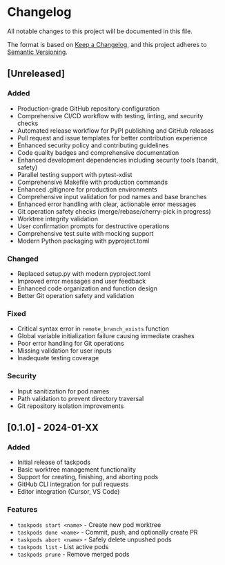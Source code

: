 # Changelog

All notable changes to this project will be documented in this file.

The format is based on [Keep a Changelog](https://keepachangelog.com/en/1.0.0/),
and this project adheres to [Semantic Versioning](https://semver.org/spec/v2.0.0.html).

## [Unreleased]

### Added

- Production-grade GitHub repository configuration
- Comprehensive CI/CD workflow with testing, linting, and security checks
- Automated release workflow for PyPI publishing and GitHub releases
- Pull request and issue templates for better contribution experience
- Enhanced security policy and contributing guidelines
- Code quality badges and comprehensive documentation
- Enhanced development dependencies including security tools (bandit, safety)
- Parallel testing support with pytest-xdist
- Comprehensive Makefile with production commands
- Enhanced .gitignore for production environments
- Comprehensive input validation for pod names and base branches
- Enhanced error handling with clear, actionable error messages
- Git operation safety checks (merge/rebase/cherry-pick in progress)
- Worktree integrity validation
- User confirmation prompts for destructive operations
- Comprehensive test suite with mocking support
- Modern Python packaging with pyproject.toml

### Changed

- Replaced setup.py with modern pyproject.toml
- Improved error messages and user feedback
- Enhanced code organization and function design
- Better Git operation safety and validation

### Fixed

- Critical syntax error in `remote_branch_exists` function
- Global variable initialization failure causing immediate crashes
- Poor error handling for Git operations
- Missing validation for user inputs
- Inadequate testing coverage

### Security

- Input sanitization for pod names
- Path validation to prevent directory traversal
- Git repository isolation improvements

## [0.1.0] - 2024-01-XX

### Added

- Initial release of taskpods
- Basic worktree management functionality
- Support for creating, finishing, and aborting pods
- GitHub CLI integration for pull requests
- Editor integration (Cursor, VS Code)

### Features

- `taskpods start <name>` - Create new pod worktree
- `taskpods done <name>` - Commit, push, and optionally create PR
- `taskpods abort <name>` - Safely delete unpushed pods
- `taskpods list` - List active pods
- `taskpods prune` - Remove merged pods
